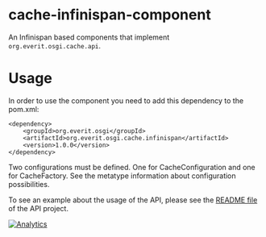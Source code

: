 cache-infinispan-component
==========================

An Infinispan based components that implement `org.everit.osgi.cache.api`.

# Usage

In order to use the component you need to add this dependency to the pom.xml:

    <dependency>
    	<groupId>org.everit.osgi</groupId>
    	<artifactId>org.everit.osgi.cache.infinispan</artifactId>
    	<version>1.0.0</version>
    </dependency>

Two configurations must be defined. One for CacheConfiguration and one for
CacheFactory. See the metatype information about configuration possibilities.

To see an example about the usage of the API, please see the [README file][1]
of the API project.

[![Analytics](https://ga-beacon.appspot.com/UA-15041869-4/everit-org/cache-infinispan)](https://github.com/igrigorik/ga-beacon)

[1]: https://github.com/everit-org/cache-api/blob/master/README.md
